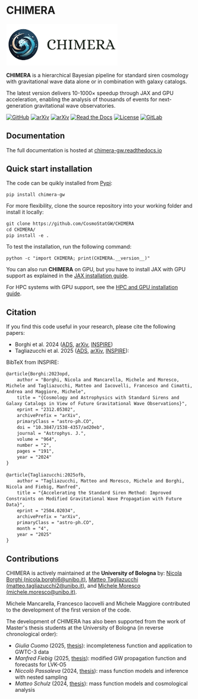# CHIMERA

<img src="https://raw.githubusercontent.com/CosmoStatGW/CHIMERA/main/docs/_static/CHIMERA_logoNB2.svg" alt="CHIMERA" width=300px>


**CHIMERA** is a hierarchical Bayesian pipeline for standard siren cosmology with gravitational wave data alone or in combination with galaxy catalogs.

The latest version delivers 10-1000× speedup through JAX and GPU acceleration, enabling the analysis of thousands of events for next-generation gravitational wave observatories.

[![GitHub](https://img.shields.io/badge/GitHub-CHIMERA-9e8ed7)](https://github.com/CosmoStatGW/CHIMERA/)
[![arXiv](https://img.shields.io/badge/arXiv-2106.14894-5185C4)](https://arxiv.org/abs/2106.14894)
[![arXiv](https://img.shields.io/badge/arXiv-2504.02034-45bbd5)](https://arxiv.org/abs/2504.02034)
[![Read the Docs](https://readthedocs.org/projects/chimera-gw/badge/?version=latest)](https://chimera-gw.readthedocs.io/en/latest/?badge=latest)
[![License](https://img.shields.io/badge/license-GPLv3-fb7e21)](https://github.com/CosmoStatGW/CHIMERA/blob/main/LICENSE)
[![GitLab](https://img.shields.io/github/v/tag/CosmoStatGW/CHIMERA?label=latest-release&color=da644d)](https://github.com/CosmoStatGW/CHIMERA/releases)

## Documentation

The full documentation is hosted at [chimera-gw.readthedocs.io](https://chimera-gw.readthedocs.io)

## Quick start installation

The code can be quikly installed from [Pypi](https://pypi.org/project/chimera-gw/):

    pip install chimera-gw

For more flexibility, clone the source repository into your working folder and install it locally:

    git clone https://github.com/CosmoStatGW/CHIMERA
    cd CHIMERA/
    pip install -e .

To test the installation, run the following command:

    python -c "import CHIMERA; print(CHIMERA.__version__)"

You can also run **CHIMERA** on GPU, but you have to install JAX with GPU support as explained in the [JAX installation guide](https://jax.readthedocs.io/en/latest/installation.html).

For HPC systems with GPU support, see the [HPC and GPU installation guide](https://chimera-gw.readthedocs.io/en/latest/user_guide/hpc_gpu_installation.html).





## Citation

If you find this code useful in your research, please cite the following papers: 

- Borghi et al. 2024 ([ADS](https://ui.adsabs.harvard.edu/abs/2024ApJ...964..191B/abstract), [arXiv](https://arxiv.org/abs/2312.05302), [INSPIRE](https://inspirehep.net/literature/2734729))
- Tagliazucchi et al. 2025 ([ADS](https://ui.adsabs.harvard.edu/abs/2025arXiv250402034T/abstract), [arXiv](https://arxiv.org/abs/2504.02034), [INSPIRE](https://inspirehep.net/literature/2907634)):


BibTeX from INSPIRE:

    @article{Borghi:2023opd,
        author = "Borghi, Nicola and Mancarella, Michele and Moresco, Michele and Tagliazucchi, Matteo and Iacovelli, Francesco and Cimatti, Andrea and Maggiore, Michele",
        title = "{Cosmology and Astrophysics with Standard Sirens and Galaxy Catalogs in View of Future Gravitational Wave Observations}",
        eprint = "2312.05302",
        archivePrefix = "arXiv",
        primaryClass = "astro-ph.CO",
        doi = "10.3847/1538-4357/ad20eb",
        journal = "Astrophys. J.",
        volume = "964",
        number = "2",
        pages = "191",
        year = "2024"
    }

    @article{Tagliazucchi:2025ofb,
        author = "Tagliazucchi, Matteo and Moresco, Michele and Borghi, Nicola and Fiebig, Manfred",
        title = "{Accelerating the Standard Siren Method: Improved Constraints on Modified Gravitational Wave Propagation with Future Data}",
        eprint = "2504.02034",
        archivePrefix = "arXiv",
        primaryClass = "astro-ph.CO",
        month = "4",
        year = "2025"
    }


## Contributions
CHIMERA is actively maintained at the **University of Bologna** by: [Nicola Borghi (nicola.borghi6@unibo.it)](https://orcid.org/0000-0002-2889-8997), [Matteo Tagliazucchi (matteo.tagliazucchi2@unibo.it)](https://orcid.org/0009-0003-8886-3184), and 
[Michele Moresco (michele.moresco@unibo.it)](https://orcid.org/0000-0002-7616-7136).

Michele Mancarella, Francesco Iacovelli and Michele Maggiore contributed to the development of the first version of the code.

The development of CHIMERA has also been supported from the work of Master's thesis students at the University of Bologna (in reverse chronological order):

- *Giulia Cuomo* (2025, [thesis](https://amslaurea.unibo.it/id/eprint/35185/)): incompleteness function and application to GWTC-3 data
- *Manfred Fiebig* (2025, [thesis](https://amslaurea.unibo.it/id/eprint/34082/)): modified GW propagation function and forecasts for LVK-O5
- *Niccolò Passaleva* (2024, [thesis](https://amslaurea.unibo.it/id/eprint/30896/)): mass function models and inference with nested sampling
- *Matteo Schulz* (2024, [thesis](https://amslaurea.unibo.it/id/eprint/30896/)): mass function models and cosmological analysis
